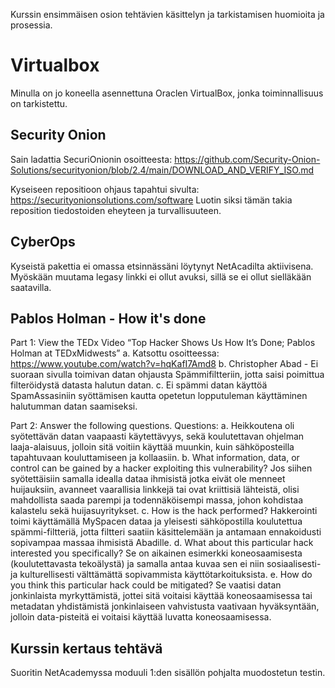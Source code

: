 Kurssin ensimmäisen osion tehtävien käsittelyn ja tarkistamisen huomioita ja prosessia.

# Virtualbox

Minulla on jo koneella asennettuna Oraclen VirtualBox, jonka toiminnallisuus on tarkistettu.

## Security Onion 

Sain ladattia SecuriOnionin osoitteesta: https://github.com/Security-Onion-Solutions/securityonion/blob/2.4/main/DOWNLOAD_AND_VERIFY_ISO.md

Kyseiseen repositioon ohjaus tapahtui sivulta: https://securityonionsolutions.com/software
Luotin siksi tämän takia reposition tiedostoiden eheyteen ja turvallisuuteen.

## CyberOps

Kyseistä pakettia ei omassa etsinnässäni löytynyt NetAcadilta aktiivisena. Myöskään muutama legasy linkki ei ollut avuksi, sillä se ei ollut sielläkään saatavilla.

## Pablos Holman - How it's done

Part 1: View the TEDx Video “Top Hacker Shows Us How It’s Done; Pablos
Holman at TEDxMidwests”
a. Katsottu osoitteessa: https://www.youtube.com/watch?v=hqKafI7Amd8
b. Christopher Abad - Ei suoraan sivulla toimivan datan ohjausta Spämmifiltteriin, jotta saisi poimittua filteröidystä datasta halutun datan. 
c. Ei spämmi datan käyttöä SpamAssasiniin syöttämisen kautta opetetun lopputuleman käyttäminen halutumman datan saamiseksi.

Part 2: Answer the following questions.
Questions:
a. Heikkoutena oli syötettävän datan vaapaasti käytettävyys, sekä koulutettavan ohjelman laaja-alaisuus, jolloin sitä voitiin käyttää muunkin, kuin sähköposteilla tapahtuvaan kouluttamiseen ja kollaasiin.
b. What information, data, or control can be gained by a hacker exploiting this vulnerability?
Jos siihen syötettäisiin samalla idealla dataa ihmisistä jotka eivät ole menneet huijauksiin, avanneet vaarallisia linkkejä tai ovat kriittisiä lähteistä, olisi mahdollista saada parempi ja todennäköisempi massa, johon kohdistaa kalastelu sekä huijasuyritykset.
c. How is the hack performed?
Hakkerointi toimi käyttämällä MySpacen dataa ja yleisesti sähköpostilla koulutettua spämmi-filtteriä, jotta filtteri saatiin käsittelemään ja antamaan ennakoidusti sopivampaa massaa ihmisistä Abadille.
d. What about this particular hack interested you specifically?
Se on aikainen esimerkki koneosaamisesta (koulutettavasta tekoälystä) ja samalla antaa kuvaa sen ei niin sosiaalisesti- ja kulturellisesti välttämättä sopivammista käyttötarkoituksista.
e. How do you think this particular hack could be mitigated?
Se vaatisi datan jonkinlaista myrkyttämistä, jottei sitä voitaisi käyttää koneosaamisessa tai metadatan yhdistämistä jonkinlaiseen vahvistusta vaativaan hyväksyntään, jolloin data-pisteitä ei voitaisi käyttää luvatta koneosaamisessa.

## Kurssin kertaus tehtävä

Suoritin NetAcademyssa moduuli 1:den sisällön pohjalta muodostetun testin.
